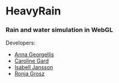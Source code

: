 # HeavyRain

### Rain and water simulation in WebGL

Developers:
- [Anna Georgellis](https://github.com/annageorgellis)
- [Caroline Gard](https://github.com/CarolineGard)
- [Isabell Jansson](https://github.com/isabelljansson)
- [Ronja Grosz](https://github.com/Fluffpannkaka)
